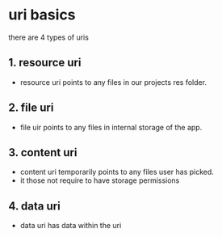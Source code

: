 # uri basics

there are 4 types of uris

## 1. resource uri
- resource uri points to any files in our projects res folder.
    
## 2. file uri
- file uir points to any files in internal storage of the app.

## 3. content uri
- content uri temporarily points to any files user has picked.
- it those not require to have storage permissions

## 4. data uri
- data uri has data within the uri
